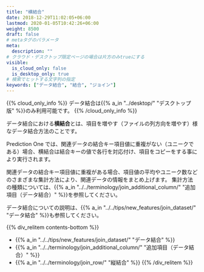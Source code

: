 ```yaml
---
title: "横結合"
date: 2018-12-29T11:02:05+06:00
lastmod: 2020-01-05T10:42:26+06:00
weight: 8500
draft: false
# metaタグのパラメータ
meta:
  description: ""
# クラウド・デスクトップ限定ページの場合は片方のみtrueにする
visible:
  is_cloud_only: false
  is_desktop_only: true
# 検索でヒットする文字列の指定
keywords: ["データ結合", "結合", "ジョイン"]
---
```


{{% cloud_only_info %}}
データ結合は{{% a_in "../desktop/" "デスクトップ版" %}}のみ利用可能です。
{{% /cloud_only_info %}}

データ結合における**横結合**とは、項目を増やす（ファイルの列方向を増やす）様なデータ結合方法のことです。

Prediction One では、関連データの結合キー項目値に重複がない（ユニークである）場合、横結合は結合キーの値で各行を対応付け、項目をコピーをする事により実行されます。

関連データの結合キー項目値に重複がある場合、項目値の平均やユニーク数などのさまざまな集計方法により、関連データの情報をまとめ上げます。
集計方法の種類については、{{% a_in "../../terminology/join_additional_column/" "追加項目（データ結合）" %}}を参照してください。

データ結合についての説明は、{{% a_in "../../tips/new_features/join_dataset/" "データ結合" %}}も参照してください。

{{% div_relitem contents-bottom %}}

- {{% a_in "../../tips/new_features/join_dataset/" "データ結合" %}}
- {{% a_in "../../terminology/join_additional_column/" "追加項目（データ結合）" %}}
- {{% a_in "../../terminology/join_row/" "縦結合" %}}
  {{% /div_relitem %}}
